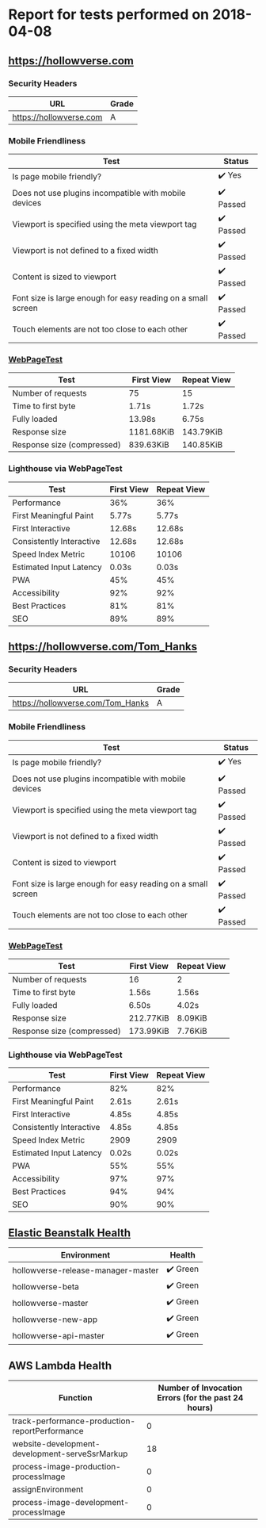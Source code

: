 # Report for tests performed on 2018-04-08

## https://hollowverse.com

### Security Headers

| URL                     | Grade |
| ----------------------- | ----- |
| https://hollowverse.com | A     |

### Mobile Friendliness

| Test                                                         | Status                    |
| ------------------------------------------------------------ | ------------------------- |
| Is page mobile friendly?                                     | :heavy_check_mark: Yes    |
| Does not use plugins incompatible with mobile devices        | :heavy_check_mark: Passed |
| Viewport is specified using the meta viewport tag            | :heavy_check_mark: Passed |
| Viewport is not defined to a fixed width                     | :heavy_check_mark: Passed |
| Content is sized to viewport                                 | :heavy_check_mark: Passed |
| Font size is large enough for easy reading on a small screen | :heavy_check_mark: Passed |
| Touch elements are not too close to each other               | :heavy_check_mark: Passed |

### [WebPageTest](http://www.webpagetest.org/results.php?test=180408_J6_b5055274a35f04c220241fde6dcb5a14)

| Test                       | First View | Repeat View |
| -------------------------- | ---------- | ----------- |
| Number of requests         | 75         | 15          |
| Time to first byte         | 1.71s      | 1.72s       |
| Fully loaded               | 13.98s     | 6.75s       |
| Response size              | 1181.68KiB | 143.79KiB   |
| Response size (compressed) | 839.63KiB  | 140.85KiB   |

### Lighthouse via WebPageTest

| Test                     | First View | Repeat View |
| ------------------------ | ---------- | ----------- |
| Performance              | 36%        | 36%         |
| First Meaningful Paint   | 5.77s      | 5.77s       |
| First Interactive        | 12.68s     | 12.68s      |
| Consistently Interactive | 12.68s     | 12.68s      |
| Speed Index Metric       | 10106      | 10106       |
| Estimated Input Latency  | 0.03s      | 0.03s       |
| PWA                      | 45%        | 45%         |
| Accessibility            | 92%        | 92%         |
| Best Practices           | 81%        | 81%         |
| SEO                      | 89%        | 89%         |

## https://hollowverse.com/Tom_Hanks

### Security Headers

| URL                               | Grade |
| --------------------------------- | ----- |
| https://hollowverse.com/Tom_Hanks | A     |

### Mobile Friendliness

| Test                                                         | Status                    |
| ------------------------------------------------------------ | ------------------------- |
| Is page mobile friendly?                                     | :heavy_check_mark: Yes    |
| Does not use plugins incompatible with mobile devices        | :heavy_check_mark: Passed |
| Viewport is specified using the meta viewport tag            | :heavy_check_mark: Passed |
| Viewport is not defined to a fixed width                     | :heavy_check_mark: Passed |
| Content is sized to viewport                                 | :heavy_check_mark: Passed |
| Font size is large enough for easy reading on a small screen | :heavy_check_mark: Passed |
| Touch elements are not too close to each other               | :heavy_check_mark: Passed |

### [WebPageTest](http://www.webpagetest.org/results.php?test=180408_12_e23f4d0f85ff6080a9597c92ab1889e4)

| Test                       | First View | Repeat View |
| -------------------------- | ---------- | ----------- |
| Number of requests         | 16         | 2           |
| Time to first byte         | 1.56s      | 1.56s       |
| Fully loaded               | 6.50s      | 4.02s       |
| Response size              | 212.77KiB  | 8.09KiB     |
| Response size (compressed) | 173.99KiB  | 7.76KiB     |

### Lighthouse via WebPageTest

| Test                     | First View | Repeat View |
| ------------------------ | ---------- | ----------- |
| Performance              | 82%        | 82%         |
| First Meaningful Paint   | 2.61s      | 2.61s       |
| First Interactive        | 4.85s      | 4.85s       |
| Consistently Interactive | 4.85s      | 4.85s       |
| Speed Index Metric       | 2909       | 2909        |
| Estimated Input Latency  | 0.02s      | 0.02s       |
| PWA                      | 55%        | 55%         |
| Accessibility            | 97%        | 97%         |
| Best Practices           | 94%        | 94%         |
| SEO                      | 90%        | 90%         |

## [Elastic Beanstalk Health](https://docs.aws.amazon.com/elasticbeanstalk/latest/dg/health-enhanced-status.html)

| Environment                        | Health                   |
| ---------------------------------- | ------------------------ |
| hollowverse-release-manager-master | :heavy_check_mark: Green |
| hollowverse-beta                   | :heavy_check_mark: Green |
| hollowverse-master                 | :heavy_check_mark: Green |
| hollowverse-new-app                | :heavy_check_mark: Green |
| hollowverse-api-master             | :heavy_check_mark: Green |

## AWS Lambda Health

| Function                                       | Number of Invocation Errors (for the past 24 hours) |
| ---------------------------------------------- | --------------------------------------------------- |
| track-performance-production-reportPerformance | 0                                                   |
| website-development-development-serveSsrMarkup | 18                                                  |
| process-image-production-processImage          | 0                                                   |
| assignEnvironment                              | 0                                                   |
| process-image-development-processImage         | 0                                                   |
